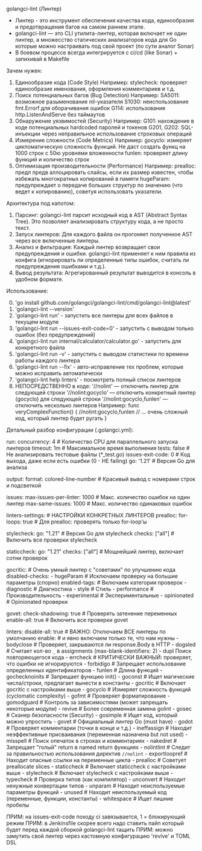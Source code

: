  golangci-lint (Линтер)

* Линтер - это инструмент обеспечения качества кода, единообразия и предотвращения багов на самом раннем этапе.
* golangci-lint — это CLI утилита-линтер, которая включает не один линтер, а множесство статических анализаторов кода для Go которые можно настраивать под свой проект (по сути аналог Sonar)
* В боевом процессе всегда интегрируется с ci/cd (like Sonar) + запихивай в Makefile

Зачем нужен:
1. Единообразие кода (Code Style)
    Например:
      stylecheck: проверяет единообразие именования, оформления комментариев и т.д.
2. Поиск потенциальных багов (Bug Detection)
    Например:
      SA5011: возможное разыменование nil-указателя
      S1030: неиспользование fmt.Errorf для оборачивания ошибок
      G114: использование http.ListenAndServe без таймаутов
3. Обнаружение уязвимостей (Security)
    Например:
      G101: нахождение в коде потенциальных hardcoded паролей и токенов
      G201, G202: SQL-инъекции через неправильное использование строковых операций
4. Измерение сложности (Code Metrics)
    Например:
      gocyclo: измеряет цикломатическую сложность функций. Не даст создать функц на 1000 строк с 50ю уровнями вложенности
      funlen: проверяет длину функций и количество строк
5. Оптимизация производительности (Performance)
    Например:
      prealloc: предл предв аллоцировать слайсы, если их размер известен, чтобы избежать многократных копирований в памяти
      hugeParam: предупреждает о передаче больших структур по значению (что ведет к копированию), советуя использовать указатели.

Архитектура под капотом:

1. Парсинг: golangci-lint парсит исходный код в AST (Abstract Syntax Tree). Это позволяет анализировать структуру кода, а не просто текст.
2. Запуск линтеров: Для каждого файла он прогоняет полученное AST через все включенные линтеры.
3. Анализ и фильтрация: Каждый линтер возвращает свои предупреждения и ошибки. golangci-lint применяет к ним правила из конфига (игнорировать ли определенные типы ошибок, считать ли предупреждения ошибками и т.д.).
4. Вывод результата: Агрегированный результат выводится в консоль в удобном формате.

Использование:

0. 'go install github.com/golangci/golangci-lint/cmd/golangci-lint@latest'
1. 'golangci-lint --version'
2. 'golangci-lint run' - запустить все линтеры для всех файлов в текущем модуле
3. 'golangci-lint run --issues-exit-code=0' - запустить с выводом только ошибок (без предупреждений)
4. 'golangci-lint run internal/calculator/calculator.go' - запустить для конкретного файла
5. 'golangci-lint run -v' - запустить с выводом статистики по времени работы каждого линтера
6. 'golangci-lint run --fix' - авто-исправление тех проблем, которые можно исправить автоматически
7. 'golangci-lint help linters' - посмотреть полный список линтеров
7. НЕПОСРЕДСТВЕННО в коде:
  '//nolint' — отключить линтер для следующей строки
  '//nolint:gocyclo' — отключить конкретный линтер (gocyclo) для следующей строки
  '//nolint:gocyclo,funlen' — отключить несколько линтеров
  Например:
    func veryComplexFunction() { //nolint:gocyclo,funlen
      // ... очень сложный код, который линтер будет ругать
    }

Детальный разбор конфигурации (.golangci.yml):

run:
  concurrency: 4           # Количество CPU для параллельного запуска линтеров
  timeout: 1m              # Максимальное время выполнения
  tests: false             # Не анализировать тестовые файлы (*_test.go)
  issues-exit-code: 0      # Код выхода, даже если есть ошибки (0 - НЕ failing)
  go: '1.21'               # Версия Go для анализа

output:
  format: colored-line-number # Красивый вывод с номерами строк и подсветкой

issues:
  max-issues-per-linter: 1000 # Макс. количество ошибок на один линтер
  max-same-issues: 1000       # Макс. количество одинаковых ошибок

linters-settings:          # НАСТРОЙКИ КОНКРЕТНЫХ ЛИНТЕРОВ
  prealloc:
    for-loops: true        # Для prealloc: проверять только for-loop'ы

  stylecheck:
    go: "1.21"             # Версия Go для stylecheck
    checks: ["all"]        # Включить все проверки stylecheck

  staticcheck:
    go: "1.21"
    checks: ["all"]        # Мощнейший линтер, включает сотни проверок

  gocritic:                # Очень умный линтер с "советами" по улучшению кода
    disabled-checks:
      - hugeParam          # Исключаем проверку на большие параметры (спорно)
    enabled-tags:          # Включаем категории проверок
      - diagnostic         # Диагностика
      - style              # Стиль
      - performance        # Производительность
      - experimental       # Экспериментальные
      - opinionated        # Opinionated проверки

  govet:
    check-shadowing: true  # Проверять затенение переменных
    enable-all: true       # Включить все проверки govet

linters:
  disable-all: true        # ВАЖНО: Отключаем ВСЕ линтеры по умолчанию
  enable:                  # и явно включаем только те, что нам нужны
    - bodyclose            # Проверяет, закрываются ли response.Body в HTTP
    - dogsled              # Считает кол-во `_` в assignments (max-blank-identifiers: 2)
    - dupl                 Поиск повторяющегося кода
    - errcheck             # КРИТИЧЕСКИ ВАЖНЫЙ: проверяет, что ошибки не игнорируются
    - forbidigo            # Запрещает использование определенных идентификаторов
    - funlen               # Длина функций
    - gochecknoinits       # Запрещает функцию init()
    - goconst              # Ищет магические числа/строки, предлагает вынести в константы
    - gocritic             # Включает gocritic с настройками выше
    - gocyclo              # Измеряет сложность функций (cyclomatic complexity)
    - gofmt                # Проверяет форматирование
    - gomodguard           # Контроль за зависимостями (может запрещать некоторые модули)
    - revive               # Более современная замена golint
    - gosec                # Сканер безопасности (Security)
    - gosimple             # Ищет код, который можно упростить
    - govet                # Официальный линтер Go (must have)
    - godot                # Проверяет комментарии (точки в конце и т.д.)
    - ineffassign          # Находит неэффективные присваивания (переменная назначена but not used)
    - misspell             # Поиск опечаток в строках и комментариях
    - nakedret             # Запрещает "голый" return в named return функциях
    - nolintlint           # Следит за правильностью использования директив `//nolint`
    - exportloopref        # Находит опасные ссылки на переменные цикла
    - prealloc             # Советует preallocate slices
    - staticcheck          # Включает staticcheck с настройками выше
    - stylecheck           # Включает stylecheck с настройками выше
    - typecheck            # Проверка типов (как компилятор)
    - unconvert            # Находит ненужные конвертации типов
    - unparam              # Находит неиспользуемые параметры функций
    - unused               # Находит неиспользуемый код (переменные, функции, константы)
    - whitespace           # Ищет лишние пробелы

ПРИМ: на issues-exit-code походу ci завязывается, 1 = блокирующий режим
ПРИМ: в Jenkinsfile скорее всего надо ставить пайп который будет перед каждой сборкой golangci-lint тащить
ПРИМ: можно замутить свой линтер через кастомную конфигурацию 'revive' и TOML DSL 
